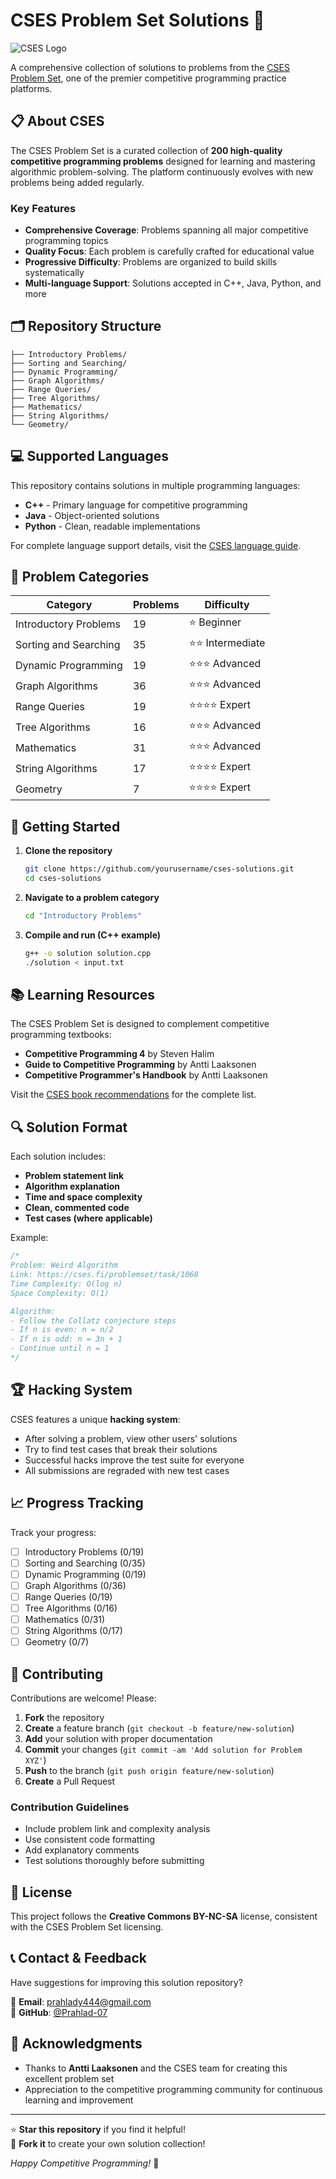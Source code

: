# CSES Problem Set Solutions 🚀

![CSES Logo](https://cses.fi/logo.png?1 "CSES Problemset")

A comprehensive collection of solutions to problems from the [CSES Problem Set](https://cses.fi/problemset), one of the premier competitive programming practice platforms.

## 📋 About CSES

The CSES Problem Set is a curated collection of **200 high-quality competitive programming problems** designed for learning and mastering algorithmic problem-solving. The platform continuously evolves with new problems being added regularly.

### Key Features
- **Comprehensive Coverage**: Problems spanning all major competitive programming topics
- **Quality Focus**: Each problem is carefully crafted for educational value
- **Progressive Difficulty**: Problems are organized to build skills systematically
- **Multi-language Support**: Solutions accepted in C++, Java, Python, and more

## 🗂️ Repository Structure

```
├── Introductory Problems/
├── Sorting and Searching/
├── Dynamic Programming/
├── Graph Algorithms/
├── Range Queries/
├── Tree Algorithms/
├── Mathematics/
├── String Algorithms/
└── Geometry/
```

## 💻 Supported Languages

This repository contains solutions in multiple programming languages:

- **C++** - Primary language for competitive programming
- **Java** - Object-oriented solutions
- **Python** - Clean, readable implementations

For complete language support details, visit the [CSES language guide](https://cses.fi/howto/).

## 🎯 Problem Categories

| Category | Problems | Difficulty |
|----------|----------|------------|
| Introductory Problems | 19 | ⭐ Beginner |
| Sorting and Searching | 35 | ⭐⭐ Intermediate |
| Dynamic Programming | 19 | ⭐⭐⭐ Advanced |
| Graph Algorithms | 36 | ⭐⭐⭐ Advanced |
| Range Queries | 19 | ⭐⭐⭐⭐ Expert |
| Tree Algorithms | 16 | ⭐⭐⭐ Advanced |
| Mathematics | 31 | ⭐⭐⭐ Advanced |
| String Algorithms | 17 | ⭐⭐⭐⭐ Expert |
| Geometry | 7 | ⭐⭐⭐⭐ Expert |

## 🚀 Getting Started

1. **Clone the repository**
   ```bash
   git clone https://github.com/yourusername/cses-solutions.git
   cd cses-solutions
   ```

2. **Navigate to a problem category**
   ```bash
   cd "Introductory Problems"
   ```

3. **Compile and run (C++ example)**
   ```bash
   g++ -o solution solution.cpp
   ./solution < input.txt
   ```

## 📚 Learning Resources

The CSES Problem Set is designed to complement competitive programming textbooks:

- **Competitive Programming 4** by Steven Halim
- **Guide to Competitive Programming** by Antti Laaksonen
- **Competitive Programmer's Handbook** by Antti Laaksonen

Visit the [CSES book recommendations](https://cses.fi/book/index.php) for the complete list.

## 🔍 Solution Format

Each solution includes:

- **Problem statement link**
- **Algorithm explanation**
- **Time and space complexity**
- **Clean, commented code**
- **Test cases (where applicable)**

Example:
```cpp
/*
Problem: Weird Algorithm
Link: https://cses.fi/problemset/task/1068
Time Complexity: O(log n)
Space Complexity: O(1)

Algorithm:
- Follow the Collatz conjecture steps
- If n is even: n = n/2
- If n is odd: n = 3n + 1
- Continue until n = 1
*/
```

## 🏆 Hacking System

CSES features a unique **hacking system**:
- After solving a problem, view other users' solutions
- Try to find test cases that break their solutions
- Successful hacks improve the test suite for everyone
- All submissions are regraded with new test cases

## 📈 Progress Tracking

Track your progress:
- [ ] Introductory Problems (0/19)
- [ ] Sorting and Searching (0/35)
- [ ] Dynamic Programming (0/19)
- [ ] Graph Algorithms (0/36)
- [ ] Range Queries (0/19)
- [ ] Tree Algorithms (0/16)
- [ ] Mathematics (0/31)
- [ ] String Algorithms (0/17)
- [ ] Geometry (0/7)

## 🤝 Contributing

Contributions are welcome! Please:

1. **Fork** the repository
2. **Create** a feature branch (`git checkout -b feature/new-solution`)
3. **Add** your solution with proper documentation
4. **Commit** your changes (`git commit -am 'Add solution for Problem XYZ'`)
5. **Push** to the branch (`git push origin feature/new-solution`)
6. **Create** a Pull Request

### Contribution Guidelines

- Include problem link and complexity analysis
- Use consistent code formatting
- Add explanatory comments
- Test solutions thoroughly before submitting

## 📄 License

This project follows the **Creative Commons BY-NC-SA** license, consistent with the CSES Problem Set licensing.

## 📞 Contact & Feedback

Have suggestions for improving this solution repository?

📧 **Email**: prahlady444@gmail.com  
👤 **GitHub**: [@Prahlad-07](https://github.com/Prahlad-07)

## 🌟 Acknowledgments

- Thanks to **Antti Laaksonen** and the CSES team for creating this excellent problem set
- Appreciation to the competitive programming community for continuous learning and improvement

---

⭐ **Star this repository** if you find it helpful!  
🔄 **Fork it** to create your own solution collection!

*Happy Competitive Programming!* 🎯
